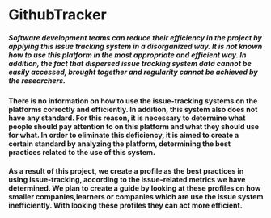 # GithubTracker

##### Software development teams can reduce their efficiency in the project by applying this issue tracking system in a disorganized way. It is not known how to use this platform in the most appropriate and efficient way. In addition, the fact that dispersed issue tracking system data cannot be easily accessed, brought together and regularity cannot be achieved by the researchers.

#### There is no information on how to use the issue-tracking systems on the platforms correctly and efficiently. In addition, this system also does not have any standard. For this reason, it is necessary to determine what people should pay attention to on this platform and what they should use for what. In order to eliminate this deficiency, it is aimed to create a certain standard by analyzing the platform, determining the best practices related to the use of this system.

#### As a result of this project, we create a profile as the best practices in using issue-tracking, according to the issue-related metrics we have determined. We plan to create a guide by looking at these profiles on how smaller companies,learners or companies which are use the issue system inefficiently. With looking these profiles they can act more efficient.
